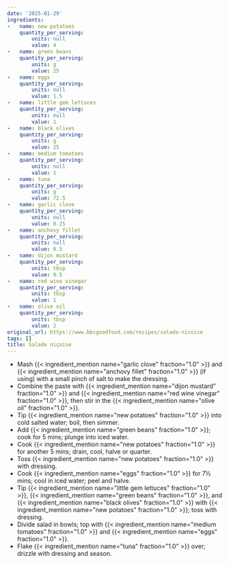 ```yaml
---
date: '2025-01-29'
ingredients:
-   name: new potatoes
    quantity_per_serving:
        units: null
        value: 4
-   name: green beans
    quantity_per_serving:
        units: g
        value: 25
-   name: eggs
    quantity_per_serving:
        units: null
        value: 1.5
-   name: little gem lettuces
    quantity_per_serving:
        units: null
        value: 1
-   name: black olives
    quantity_per_serving:
        units: g
        value: 25
-   name: medium tomatoes
    quantity_per_serving:
        units: null
        value: 1
-   name: tuna
    quantity_per_serving:
        units: g
        value: 72.5
-   name: garlic clove
    quantity_per_serving:
        units: null
        value: 0.25
-   name: anchovy fillet
    quantity_per_serving:
        units: null
        value: 0.5
-   name: dijon mustard
    quantity_per_serving:
        units: tbsp
        value: 0.5
-   name: red wine vinegar
    quantity_per_serving:
        units: tbsp
        value: 1
-   name: olive oil
    quantity_per_serving:
        units: tbsp
        value: 2
original_url: https://www.bbcgoodfood.com/recipes/salade-nicoise
tags: []
title: Salade niçoise
---
```


- Mash {{< ingredient_mention name="garlic clove" fraction="1.0" >}} and {{< ingredient_mention name="anchovy fillet" fraction="1.0" >}} (if using) with a small pinch of salt to make the dressing.
- Combine the paste with {{< ingredient_mention name="dijon mustard" fraction="1.0" >}} and {{< ingredient_mention name="red wine vinegar" fraction="1.0" >}}, then stir in the {{< ingredient_mention name="olive oil" fraction="1.0" >}}.
- Tip {{< ingredient_mention name="new potatoes" fraction="1.0" >}} into cold salted water; boil, then simmer.
- Add {{< ingredient_mention name="green beans" fraction="1.0" >}}; cook for 5 mins; plunge into iced water.
- Cook {{< ingredient_mention name="new potatoes" fraction="1.0" >}} for another 5 mins; drain, cool, halve or quarter.
- Toss {{< ingredient_mention name="new potatoes" fraction="1.0" >}} with dressing.
- Cook {{< ingredient_mention name="eggs" fraction="1.0" >}} for 7½ mins; cool in iced water; peel and halve.
- Tip {{< ingredient_mention name="little gem lettuces" fraction="1.0" >}}, {{< ingredient_mention name="green beans" fraction="1.0" >}}, and {{< ingredient_mention name="black olives" fraction="1.0" >}} with {{< ingredient_mention name="new potatoes" fraction="1.0" >}}; toss with dressing.
- Divide salad in bowls; top with {{< ingredient_mention name="medium tomatoes" fraction="1.0" >}} and {{< ingredient_mention name="eggs" fraction="1.0" >}}.
- Flake {{< ingredient_mention name="tuna" fraction="1.0" >}} over; drizzle with dressing and season.